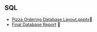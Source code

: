 ## SQL

- [Pizza Ordering Database Layout.ppptx](https://github.com/kennedygeedey/markdown-portfolio/files/8692172/Lab.Three_Pizza.Ordering.Database.Geedey.pptx)🍕
- [Final Database Report](https://github.com/kennedygeedey/markdown-portfolio/files/8692174/Assignment.Seven_Kennedy.Geedey.docx) 📂

